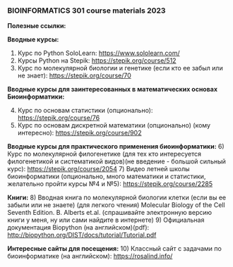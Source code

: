 <html>
<h3>BIOINFORMATICS 301 course materials 2023</h3>


<b>Полезные ссылки:</b>

<b>Вводные курсы:</b>
1) Курс по Python SoloLearn: https://www.sololearn.com/
2) Курсы Python на Stepik: https://stepik.org/course/512
3) Курс по молекулярной биологии и генетике (если кто ее забыл или не знает): https://stepik.org/course/70

<b>Вводные курсы для заинтересованных в математических основах Биоинформатики:</b></br>

4) Курс по основам статистики (опционально): https://stepik.org/course/76
5) Курс по основам дискретной математики (опционально) (кому интересно): https://stepik.org/course/902

<b>Вводные курсы для практического применения биоинформатики:</b>
6) Курс по молекулярной филогенетике (для тех кто интересуется филогенетикой и систематикой видов)(не введение - большой сильный курс): https://stepik.org/course/2054
7) Видео летней школы биоинформатики (опционально, много математики и статистики, желательно пройти курсы №4 и №5): https://stepik.org/course/2285


<b>Книги:</b>
8) Вводная книга по молекулярной биологии клетки (если вы ее забыли или не знаете) (для легкого чтения) Molecular Biology of the Cell Seventh Edition. B. Alberts et.al.
(спрашивайте электронную версию книги у меня, ну или сами найдите в интернете)
9) Официальная документация Biopython (на английском)(pdf): http://biopython.org/DIST/docs/tutorial/Tutorial.pdf


<b>Интересные сайты для посещения:</b>
10) Классный сайт с задачами по биоинформатике (на английском): https://rosalind.info/
<html>
